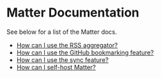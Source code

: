 # Matter Documentation

See below for a list of the Matter docs.

- [How can I use the RSS aggregator?](./rss.md)
- [How can I use the GitHub bookmarking feature?](./github-bookmarking.md)
- [How can I use the sync feature?](./sync.md)
- [How can I self-host Matter?](./self-hosting.md)
